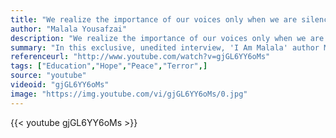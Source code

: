 ```yaml
---
title: "We realize the importance of our voices only when we are silenced"
author: "Malala Yousafzai"
description: "We realize the importance of our voices only when we are silenced - Malala Yousafzai quotes from GetInspired365.com"
summary: "In this exclusive, unedited interview, 'I Am Malala' author Malala Yousafzai remembers the Taliban's rise to power in her Pakistani hometown and discusses her efforts to campaign for equal access to education for girls. Malala Yousafzai also offers suggestions for people looking to help out overseas and stresses the importance of education."
referenceurl: "http://www.youtube.com/watch?v=gjGL6YY6oMs"
tags: ["Education","Hope","Peace","Terror",]
source: "youtube"
videoid: "gjGL6YY6oMs"
image: "https://img.youtube.com/vi/gjGL6YY6oMs/0.jpg"
---
```


{{< youtube gjGL6YY6oMs >}}
